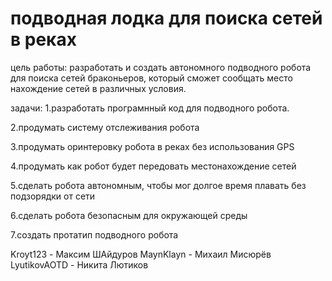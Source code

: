 # подводная лодка для поиска сетей в реках

цель работы: разработать и создать автономного подводного робота для поиска сетей браконьеров, который сможет сообщать место нахождение сетей в различных условия.

задачи:
1.разработать програмнный код для подводного робота.

2.продумать систему отслеживания робота

3.продумать оринтеровку робота в реках без использования GPS

4.продумать как робот будет передовать местонахождение сетей

5.сделать робота автономным, чтобы мог долгое время плавать без подзорядки от сети

6.сделать робота безопасным для окружающей среды

7.создать протатип подводного робота


Kroyt123 - Максим ШАйдуров
MaynKlayn - Михаил Мисюрёв
LyutikovAOTD - Никита Лютиков
